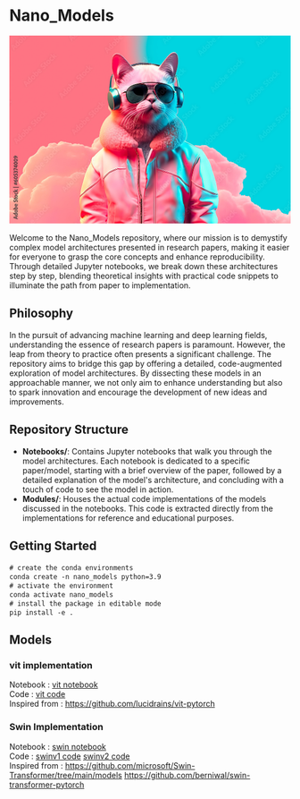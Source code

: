 # Nano_Models

<p align="center">
  <img src="images/cat_image.jpg" alt="alt" width="512"/>
</p>


Welcome to the Nano_Models repository, where our mission is to demystify complex model architectures presented in research papers, making it easier for everyone to grasp the core concepts and enhance reproducibility. Through detailed Jupyter notebooks, we break down these architectures step by step, blending theoretical insights with practical code snippets to illuminate the path from paper to implementation.

## Philosophy

In the pursuit of advancing machine learning and deep learning fields, understanding the essence of research papers is paramount. However, the leap from theory to practice often presents a significant challenge. The  repository aims to bridge this gap by offering a detailed, code-augmented exploration of model architectures. By dissecting these models in an approachable manner, we not only aim to enhance understanding but also to spark innovation and encourage the development of new ideas and improvements.

## Repository Structure

- **Notebooks/**: Contains Jupyter notebooks that walk you through the model architectures. Each notebook is dedicated to a specific paper/model, starting with a brief overview of the paper, followed by a detailed explanation of the model's architecture, and concluding with a touch of code to see the model in action.
- **Modules/**: Houses the actual code implementations of the models discussed in the notebooks. This code is extracted directly from the implementations for reference and educational purposes.

## Getting Started

```
# create the conda environments
conda create -n nano_models python=3.9
# activate the environment
conda activate nano_models
# install the package in editable mode
pip install -e .
```

## Models 
### vit implementation 
Notebook : [vit notebook](notebooks/swin_transformers.ipynb) <br>
Code : [vit code](modules/vit.py)<br>
Inspired from : https://github.com/lucidrains/vit-pytorch

### Swin Implementation
Notebook : [swin notebook](notebooks/swin_transformers.ipynb) <br>
Code : [swinv1 code](modules/swin_easy.py)   [swinv2 code](modules/swin_v2.py)  <br>
Inspired from : https://github.com/microsoft/Swin-Transformer/tree/main/models https://github.com/berniwal/swin-transformer-pytorch